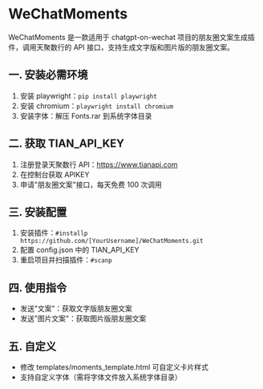 # WeChatMoments
WeChatMoments 是一款适用于 chatgpt-on-wechat 项目的朋友圈文案生成插件，调用天聚数行的 API 接口，支持生成文字版和图片版的朋友圈文案。

## 一. 安装必需环境
1. 安装 playwright：`pip install playwright`
2. 安装 chromium：`playwright install chromium`
3. 安装字体：解压 Fonts.rar 到系统字体目录

## 二. 获取 TIAN_API_KEY
1. 注册登录天聚数行 API：https://www.tianapi.com
2. 在控制台获取 APIKEY
3. 申请"朋友圈文案"接口，每天免费 100 次调用

## 三. 安装配置
1. 安装插件：`#installp https://github.com/[YourUsername]/WeChatMoments.git`
2. 配置 config.json 中的 TIAN_API_KEY
3. 重启项目并扫描插件：`#scanp`

## 四. 使用指令
- 发送"文案"：获取文字版朋友圈文案
- 发送"图片文案"：获取图片版朋友圈文案

## 五. 自定义
- 修改 templates/moments_template.html 可自定义卡片样式
- 支持自定义字体（需将字体文件放入系统字体目录） 